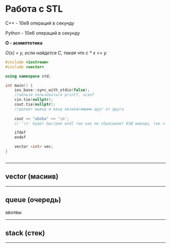 # Работа с STL

C++ - 10e8 операций в секунду

Python - 10e6 операций в секунду


**O - асимптотика**

*O(x) = y, если найдется C, такая что c * x <= y.*

```cpp
#include <iostream>
#include <vector>

using namespace std;

int main() {
    ios_base::sync_with_stdio(false);
    //нельзя пользоваться printf, scanf
    cin.tie(nullptr);
    cout.tie(nullptr);
    //делает вывод и ввод независимыми друг от друга
    
    cout << "aboba" << '\n';
    // '\n' будет быстрее endl так как не сбрасывает КЭШ вывода, так что пользуемся '\n'

    ifdef 
    endef

    vector <int> vec;
}



```



---
## vector (масиив)


---
## queue (очередь)
аволвы

---
## stack (стек) 


---
